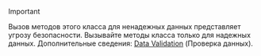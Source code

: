 > [!IMPORTANT]
> Вызов методов этого класса для ненадежных данных представляет угрозу безопасности. Вызывайте методы класса только для надежных данных. Дополнительные сведения: [Data Validation](https://www.owasp.org/index.php/Data_Validation) (Проверка данных).